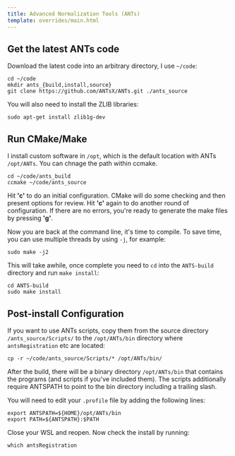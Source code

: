 ```yaml
---
title: Advanced Normalization Tools (ANTs)
template: overrides/main.html
---
```


## Get the latest ANTs code

Download the latest code into an arbitrary directory, I use `~/code`:

```console
cd ~/code
mkdir ants_{build,install,source}
git clone https://github.com/ANTsX/ANTs.git ./ants_source
```

You will also need to install the ZLIB libraries:

```console
sudo apt-get install zlib1g-dev
```

## Run CMake/Make

I install custom software in `/opt`, which is the default location with ANTs `/opt/ANTs`. You can chnage the path within ccmake.

```console
cd ~/code/ants_build
ccmake ~/code/ants_source
```

Hit __'c'__ to do an initial configuration. CMake will do some checking and then present options for review. Hit __'c'__ again to do another round of configuration. If there are no errors, you're ready to generate the make files by pressing __'g'__.

Now you are back at the command line, it's time to compile. To save time, you can use multiple threads by using `-j`, for example:

```console
sudo make -j2
```

This will take awhile, once complete you need to `cd` into the `ANTS-build` directory and run `make install`:

```console
cd ANTS-build
sudo make install
```

## Post-install Configuration

If you want to use ANTs scripts, copy them from the source directory `/ants_source/Scripts/` to the `/opt/ANTs/bin` directory where `antsRegistration` etc are located:

```console
cp -r ~/code/ants_source/Scripts/* /opt/ANTs/bin/
```

After the build, there will be a binary directory `/opt/ANTs/bin` that contains the programs (and scripts if you've included them). The scripts additionally require ANTSPATH to point to the bin directory including a trailing slash.

You will need to edit your ```.profile``` file by adding the following lines:

```console
export ANTSPATH=${HOME}/opt/ANTs/bin
export PATH=${ANTSPATH}:$PATH
```

Close your WSL and reopen. Now check the install by running:

```console
which antsRegistration
```
